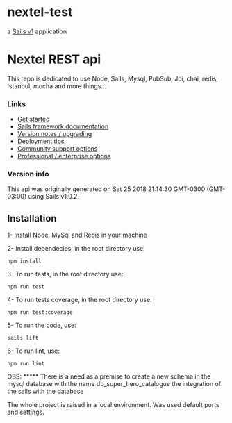 # nextel-test

a [Sails v1](https://sailsjs.com) application

# Nextel REST api
This repo is dedicated to use Node, Sails, Mysql, PubSub, Joi, chai, redis, Istanbul, mocha and more things...

### Links

+ [Get started](https://sailsjs.com/get-started)
+ [Sails framework documentation](https://sailsjs.com/documentation)
+ [Version notes / upgrading](https://sailsjs.com/documentation/upgrading)
+ [Deployment tips](https://sailsjs.com/documentation/concepts/deployment)
+ [Community support options](https://sailsjs.com/support)
+ [Professional / enterprise options](https://sailsjs.com/enterprise)


### Version info

This api was originally generated on Sat 25 2018 21:14:30 GMT-0300 (GMT-03:00) using Sails v1.0.2.

<!-- Internally, Sails used [`sails-generate@1.15.28`](https://github.com/balderdashy/sails-generate/tree/v1.15.28/lib/core-generators/new). -->

## Installation

1- Install Node, MySql and Redis in your machine

2- Install dependecies, in the root directory use:
```
npm install
```

3- To run tests, in the root directory use:
```
npm run test
```

4- To run tests coverage, in the root directory use:
```
npm run test:coverage
```

5- To run the code, use: 
```
sails lift
```

6- To run lint, use: 
```
npm run lint
```

OBS: ***** 
There is a need as a premise to create a new schema in the mysql database with the name
db_super_hero_catalogue the integration of the sails with the database

The whole project is raised in a local environment. Was used default ports and settings.

<!--
Note:  Generators are usually run using the globally-installed `sails` CLI (command-line interface).  This CLI version is _environment-specific_ rather than app-specific, thus over time, as a project's dependencies are upgraded or the project is worked on by different developers on different computers using different versions of Node.js, the Sails dependency in its package.json file may differ from the globally-installed Sails CLI release it was originally generated with.  (Be sure to always check out the relevant [upgrading guides](https://sailsjs.com/upgrading) before upgrading the version of Sails used by your app.  If you're stuck, [get help here](https://sailsjs.com/support).)
-->

